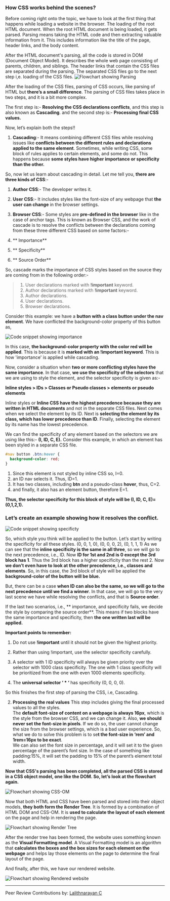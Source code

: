 ### How CSS works behind the scenes?

Before coming right onto the topic, we have to look at the first thing that happens while loading a website in the browser. The loading of the root HTML document. When the root HTML document is being loaded, it gets parsed. Parsing means taking the HTML code and then extracting valuable information from it. This includes information like the title of the page, header links, and the body content.

After the HTML document's parsing, all the code is stored in DOM (Document Object Model). It describes the whole web page consisting of parents, children, and siblings. The header links that contain the CSS files are separated during the parsing. The separated CSS files go to the next step i,e. loading of the CSS files.
![Flowchart showing Parsing](/engineering-education/how-css-works-behind-the-scenes/parsing.png)

After the loading of the CSS files, parsing of CSS occurs, like parsing of HTML but **there’s a small difference**. The parsing of CSS files takes place in two steps, and it is a bit more complex.

The first step is:- **Resolving the CSS declarations conflicts**, and this step is also known as **Cascading**.
and the second step is:- **Processing final CSS values.**

Now, let’s explain both the steps!!

1. **Cascading**:- It means combining different CSS files while resolving issues like **conflicts between the different rules and declarations applied to the same element**. Sometimes, while writing CSS, some block of rules applies to certain elements, and some do not. This happens because **some styles have higher importance or specificity than the other.**

So, now let us learn about cascading in detail.
Let me tell you, **there are three kinds of CSS**:-

1. **Author CSS**:- The developer writes it.
2. **User CSS**:- It includes styles like the font-size of any webpage that **the user can change** in the browser settings.
3. **Browser CSS**:- Some styles are **pre-defined in the browser** like in the case of anchor tags. This is known as Browser CSS, and the work of cascade is to resolve the conflicts between the declarations coming from these three different CSS based on some factors:-

1. ** Importance**
2. ** Specificity**
3. ** Source Order**

So, cascade marks the importance of CSS styles based on the source they are coming from in the following order:-

> 1. User declarations marked with **!important** keyword.
> 2. Author declarations marked with **!important** keyword.
> 3. Author declarations.
> 4. User declarations.
> 5. Browser declarations.

Consider this example: we have a **button with a class button under the nav element**. We have conflicted the background-color property of this button as,

![Code snippet showing importance](/engineering-education/how-css-works-behind-the-scenes/importance-code.png)

In this case, **the background-color property with the color red will be applied**. This is because it is **marked with an !important keyword**. This is how 'importance' is applied while cascading.

Now, consider a situation when **two or more conflicting styles have the same importance**. In that case, **we use the specificity of the selectors** that we are using to style the element, and the selector specificity is given as:-

**Inline styles > IDs > Classes or Pseudo classes > elements or pseudo elements**

Inline styles or **Inline CSS have the highest precedence because they are written in HTML documents** and not in the separate CSS files. Next comes when we select the element by its ID. Next is **selecting the element by its class, which has lower precedence than ID**. Finally, selecting the element by its name has the lowest precedence.

We can find the specificity of any element based on the selectors we are using like this:- **(I, ID, C, E).**
Consider this example, in which an element has been styled in a separate CSS file.

```css
#nav button .btn:hover {
  background-color: red;
}
```

1. Since this element is not styled by inline CSS so, I=0.
2. an ID nav selects it. Thus, ID=1.
3. It has two classes, including **btn** and a pseudo-class **hover**, thus, C=2.
4. and finally, it also has an element button, therefore E=1.

**Thus, the selector specificity for this block of style will be (I, ID, C, E)=(0,1,2,1).**

### Let’s create an example showing how it resolves the conflict.

![Code snippet showing specificty](/engineering-education/how-css-works-behind-the-scenes/specificity-code.png)

So, which style you think will be applied to the button. Let’s start by writing the specificity for all these styles.
(0, 0, 1, 0),
(0, 0, 0, 2),
(0, 1, 1, 1)
As we can see that the **inline specificity is the same in all three**, so we will go to the next precedence, i.e., ID. Now **ID for 1st and 2nd is 0 except the 3rd block has 1**. Thus the 3rd block has a higher specificity than the rest 2. Now **we don’t even have to look at the other precedence, i.e., classes and elements**.
So, in this case, the 3rd block of style will be applied the **background-color of the button will be blue.**

But, there can be a case **when ID can also be the same, so we will go to the next precedence until we find a winner**.
In that case, we will go to the very last scene we have while resolving the conflicts, and that is **Source order**.

If the last two scenarios, i.e., ** importance, and specificity fails, we decide the style by comparing the source order**. This means if two blocks have the same importance and specificity, then **the one written last will be applied.**

**Important points to remember:**

1. Do not use **!important** until it should not be given the highest priority.

2. Rather than using !important, use the selector specificity carefully.

3. A selector with 1 ID specificity will always be given priority over the selector with 1000 class specificity. The one with 1 class specificity will be prioritized from the one with even 1000 elements specificity.

4. The **universal selector ‘ \* ‘** has specificity (0, 0, 0, 0).

So this finishes the first step of parsing the CSS, i.e, Cascading.

2. **Processing the real values**
   This step includes giving the final processed values to all the styles.<br>
   The **default font-size of content on a webpage is always 16px**, which is the style from the browser CSS, and we can change it.
   Also, **we should never set the font-size in pixels**. If we do so, the user cannot change the size from the browser settings, which is a bad user experience.
   So, what we do to solve this problem is to se**t the font-size in ‘rem’ and 1rem=16px to be exact**.<br>
   We can also set the font size in percentage, and it will set it to the given percentage of the parent’s font size.
   In the case of something like padding:15%, it will set the padding to 15% of the parent’s element total width.

**Now that CSS's parsing has been completed, all the parsed CSS is stored in a CSS object model, one like the DOM. So, let’s look at the flowchart again.**

![Flowchart showing CSS-OM](/engineering-education/how-css-works-behind-the-scenes/css-om.png)

Now that both HTML and CSS have been parsed and stored into their object models, **they both form the Render Tree**. It is formed by a combination of HTML DOM and CSS-OM. It is **used to calculate the layout of each element** on the page and help in rendering the page.

![Flowchart showing Render Tree](/engineering-education/how-css-works-behind-the-scenes/render-tree.png)

After the render tree has been formed, the website uses something known as the **Visual Formatting model**. A Visual Formatting model is an algorithm that **calculates the boxes and the box sizes for each element on the webpage** and helps lay those elements on the page to determine the final layout of the page.

And finally, after this, we have our rendered website.

![Flowchart showing Rendered website](/engineering-education/how-css-works-behind-the-scenes/rendered-website.png)


---
Peer Review Contributions by: [Lalithnarayan C](/engineering-education/authors/lalithnarayan-c/)
